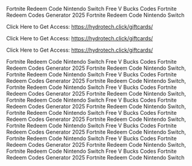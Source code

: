 Fortnite Redeem Code Nintendo Switch Free V Bucks Codes Fortnite Redeem Codes Generator 2025 Fortnite Redeem Code Nintendo Switch

Click Here to Get Access: https://hydrotech.click/giftcards/

Click Here to Get Access: https://hydrotech.click/giftcards/

Click Here to Get Access: https://hydrotech.click/giftcards/

Fortnite Redeem Code Nintendo Switch Free V Bucks Codes Fortnite Redeem Codes Generator 2025 Fortnite Redeem Code Nintendo Switch, Fortnite Redeem Code Nintendo Switch Free V Bucks Codes Fortnite Redeem Codes Generator 2025 Fortnite Redeem Code Nintendo Switch, Fortnite Redeem Code Nintendo Switch Free V Bucks Codes Fortnite Redeem Codes Generator 2025 Fortnite Redeem Code Nintendo Switch, Fortnite Redeem Code Nintendo Switch Free V Bucks Codes Fortnite Redeem Codes Generator 2025 Fortnite Redeem Code Nintendo Switch, Fortnite Redeem Code Nintendo Switch Free V Bucks Codes Fortnite Redeem Codes Generator 2025 Fortnite Redeem Code Nintendo Switch, Fortnite Redeem Code Nintendo Switch Free V Bucks Codes Fortnite Redeem Codes Generator 2025 Fortnite Redeem Code Nintendo Switch, Fortnite Redeem Code Nintendo Switch Free V Bucks Codes Fortnite Redeem Codes Generator 2025 Fortnite Redeem Code Nintendo Switch, Fortnite Redeem Code Nintendo Switch Free V Bucks Codes Fortnite Redeem Codes Generator 2025 Fortnite Redeem Code Nintendo Switch
